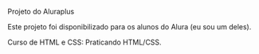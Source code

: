 Projeto do Aluraplus

Este projeto foi disponibilizado para os alunos do Alura (eu sou um deles).

Curso de HTML e CSS: Praticando HTML/CSS.

